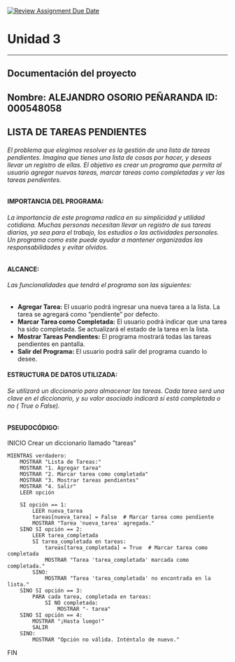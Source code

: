 [![Review Assignment Due Date](https://classroom.github.com/assets/deadline-readme-button-22041afd0340ce965d47ae6ef1cefeee28c7c493a6346c4f15d667ab976d596c.svg)](https://classroom.github.com/a/PehQeuqy)
# Unidad 3
---
## Documentación del proyecto
Nombre: ALEJANDRO OSORIO PEÑARANDA
ID: 000548058
---
## **LISTA DE TAREAS PENDIENTES**
###### El problema que elegimos resolver es la gestión de una lista de tareas pendientes. Imagina que tienes una lista de cosas por hacer, y deseas llevar un registro de ellas. El objetivo es crear un programa que permita al usuario agregar nuevas tareas, marcar tareas como completadas y ver las tareas pendientes.

#### **IMPORTANCIA DEL PROGRAMA:**
###### La importancia de este programa radica en su simplicidad y utilidad cotidiana. Muchas personas necesitan llevar un registro de sus tareas diarias, ya sea para el trabajo, los estudios o las actividades personales. Un programa como este puede ayudar a mantener organizadas las responsabilidades y evitar olvidos.

#### **ALCANCE:**
###### Las funcionalidades que tendrá el programa son las siguientes:

-   **Agregar Tarea:** El usuario podrá ingresar una nueva tarea a la lista.
La tarea se agregará como “pendiente” por defecto.
- **Marcar Tarea como Completada:** El usuario podrá indicar que una tarea ha sido completada.
Se actualizará el estado de la tarea en la lista.
- **Mostrar Tareas Pendientes:**
El programa mostrará todas las tareas pendientes en pantalla.
- **Salir del Programa:**
El usuario podrá salir del programa cuando lo desee.

#### **ESTRUCTURA DE DATOS UTILIZADA:**
###### Se utilizará un diccionario para almacenar las tareas. Cada tarea será una clave en el diccionario, y su valor asociado indicará si está completada o no ( True o False).

#### **PSEUDOCÓDIGO:**
INICIO
    Crear un diccionario llamado "tareas"
    
    MIENTRAS verdadero:
        MOSTRAR "Lista de Tareas:"
        MOSTRAR "1. Agregar tarea"
        MOSTRAR "2. Marcar tarea como completada"
        MOSTRAR "3. Mostrar tareas pendientes"
        MOSTRAR "4. Salir"
        LEER opción
        
        SI opción == 1:
            LEER nueva_tarea
            tareas[nueva_tarea] = False  # Marcar tarea como pendiente
            MOSTRAR "Tarea 'nueva_tarea' agregada."
        SINO SI opción == 2:
            LEER tarea_completada
            SI tarea_completada en tareas:
                tareas[tarea_completada] = True  # Marcar tarea como completada
                MOSTRAR "Tarea 'tarea_completada' marcada como completada."
            SINO:
                MOSTRAR "Tarea 'tarea_completada' no encontrada en la lista."
        SINO SI opción == 3:
            PARA cada tarea, completada en tareas:
                SI NO completada:
                    MOSTRAR "- tarea"
        SINO SI opción == 4:
            MOSTRAR "¡Hasta luego!"
            SALIR
        SINO:
            MOSTRAR "Opción no válida. Inténtalo de nuevo."
FIN
